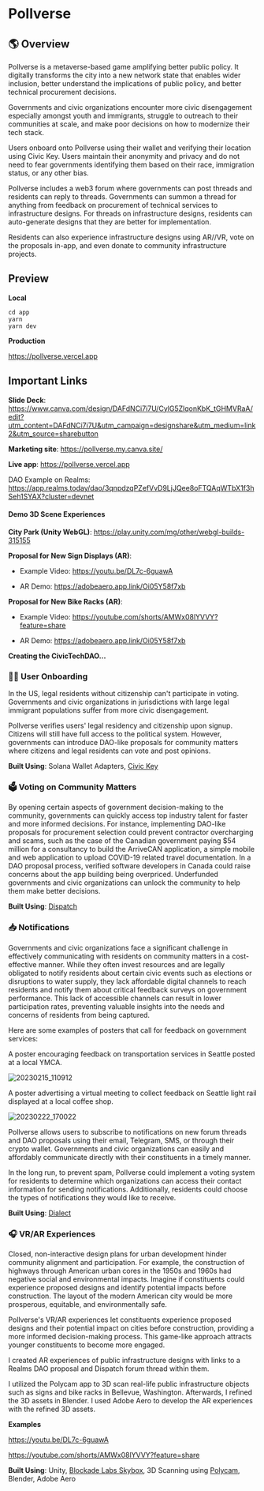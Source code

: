 # Pollverse 

## 🌎 Overview

Pollverse is a metaverse-based game amplifying better public policy. It digitally transforms the city into a new network state that enables wider inclusion, better understand the implications of public policy, and better technical procurement decisions. 

Governments and civic organizations encounter more civic disengagement especially amongst youth and immigrants, struggle to outreach to their communities at scale, and make poor decisions on how to modernize their tech stack. 

Users onboard onto Pollverse using their wallet and verifying their location using Civic Key. Users maintain their anonymity and privacy and do not need to fear governments identifying them based on their race, immigration status, or any other bias.

Pollverse includes a web3 forum where governments can post threads and residents can reply to threads. Governments can summon a thread for anything from feedback on procurement of technical services to infrastructure designs. For threads on infrastructure designs, residents can auto-generate designs that they are better for implementation.

Residents can also experience infrastructure designs using AR//VR, vote on the proposals in-app, and even donate to community infrastructure projects.

## Preview

**Local**

```
cd app
yarn
yarn dev
```

**Production**

https://pollverse.vercel.app

## Important Links
**Slide Deck**: https://www.canva.com/design/DAFdNCi7i7U/CylG5ZlqonKbK_tGHMVRaA/edit?utm_content=DAFdNCi7i7U&utm_campaign=designshare&utm_medium=link2&utm_source=sharebutton

**Marketing site**: https://pollverse.my.canva.site/

**Live app**: https://pollverse.vercel.app

DAO Example on Realms: https://app.realms.today/dao/3qnpdzqPZefVvD9LjJQee8oFTQAqWTbX1f3hSeh1SYAX?cluster=devnet

#### Demo 3D Scene Experiences

**City Park (Unity WebGL)**: https://play.unity.com/mg/other/webgl-builds-315155

**Proposal for New Sign Displays (AR)**: 

- Example Video: https://youtu.be/DL7c-6guawA

- AR Demo: https://adobeaero.app.link/Oi05Y58f7xb

**Proposal for New Bike Racks (AR)**:

- Example Video: https://youtube.com/shorts/AMWx08lYVVY?feature=share

- AR Demo: https://adobeaero.app.link/Oi05Y58f7xb

**Creating the CivicTechDAO…**

### 🙋‍♀️ User Onboarding

In the US, legal residents without citizenship can't participate in voting. Governments and civic organizations in jurisdictions with large  legal immigrant populations suffer from more civic disengagement. 

Pollverse verifies users' legal residency and citizenship upon signup. Citizens will still have full access to the political system. However, governments can introduce  DAO-like proposals for community matters where citizens and legal residents can vote and post opinions. 

**Built Using**: Solana Wallet Adapters, [Civic Key](https://www.civic.com/)

### 🗳️ Voting on Community Matters

By opening certain aspects of government decision-making to the community, governments can quickly access top industry talent for faster and more informed decisions. For instance, implementing DAO-like proposals for procurement selection could prevent contractor overcharging and scams, such as the case of the Canadian government paying $54 million for a consultancy to build the ArriveCAN application, a simple mobile and web application to upload COVID-19 related travel documentation. In a DAO proposal process, verified software developers in Canada could raise concerns about the app building being overpriced. Underfunded governments and civic organizations can unlock the community to help them make better decisions. 

**Built Using**: [Dispatch](https://www.dispatch.forum/)

### 📥 Notifications

Governments and civic organizations face a significant challenge in effectively communicating with residents on community matters in a cost-effective manner. While they often invest resources and are legally obligated to notify residents about certain civic events such as elections or disruptions to water supply, they lack affordable digital channels to reach residents and notify them about critical feedback surveys on government performance. This lack of accessible channels can result in lower participation rates, preventing valuable insights into the needs and concerns of residents from being captured.

Here are some examples of posters that call for feedback on government services:

A poster encouraging feedback on transportation services in Seattle posted at a local YMCA.

![20230215_110912](https://user-images.githubusercontent.com/38402540/222335217-989c2f2e-fdea-453b-aee5-0431d0e47177.jpg)

A poster advertising a virtual meeting to collect feedback on Seattle light rail displayed at a local coffee shop.

![20230222_170022](https://user-images.githubusercontent.com/38402540/222335239-22ed2efa-439d-4ea7-b4ce-1524b3f4c8f2.jpg)

Pollverse allows users to subscribe to notifications on new forum threads and DAO proposals using their email, Telegram, SMS, or through their crypto wallet. Governments and civic organizations can easily and affordably communicate directly with their constituents in a timely manner. 

In the long run, to prevent spam, Pollverse could implement a voting system for residents to determine which organizations can access their contact information for sending notifications. Additionally, residents could choose the types of notifications they would like to receive.

**Built Using**: [Dialect](https://www.dialect.to/)

### 🎧 VR/AR Experiences

Closed, non-interactive design plans for urban development hinder community alignment and participation. For example,  the construction of highways through American urban cores in the 1950s and 1960s had negative social and environmental impacts. Imagine if  constituents could experience proposed designs and identify potential impacts before construction. The layout of the modern American city would be more prosperous, equitable, and environmentally safe.

Pollverse's VR/AR experiences let constituents experience proposed designs and their potential impact on cities before construction, providing a more informed decision-making process. This game-like approach attracts younger constituents to become more engaged.

I created AR experiences of public infrastructure designs with links to a Realms DAO proposal and Dispatch forum thread within them. 

I utilized the Polycam app to 3D scan real-life public infrastructure objects such as signs and bike racks in Bellevue, Washington. Afterwards, I refined the 3D assets in Blender. I used Adobe Aero to develop the AR experiences with the refined 3D assets. 

**Examples**

https://youtu.be/DL7c-6guawA

https://youtube.com/shorts/AMWx08lYVVY?feature=share

**Built Using**: Unity, [Blockade Labs Skybox](https://www.blockadelabs.com/), 3D Scanning using [Polycam](https://poly.cam/), Blender, Adobe Aero



